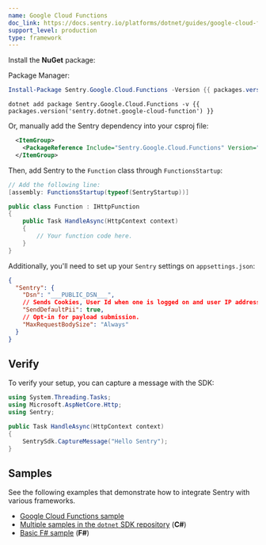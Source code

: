 ```yaml
---
name: Google Cloud Functions
doc_link: https://docs.sentry.io/platforms/dotnet/guides/google-cloud-functions/
support_level: production
type: framework
---
```


Install the **NuGet** package:

Package Manager:

```powershell {tabTitle:Package Manager}
Install-Package Sentry.Google.Cloud.Functions -Version {{ packages.version('sentry.dotnet.google-cloud-function') }}
```

```shell {tabTitle:.NET Core CLI}
dotnet add package Sentry.Google.Cloud.Functions -v {{ packages.version('sentry.dotnet.google-cloud-function') }}
```

Or, manually add the Sentry dependency into your csproj file:

```xml {tabTitle:project.csproj}
  <ItemGroup>
    <PackageReference Include="Sentry.Google.Cloud.Functions" Version="{{ packages.version('sentry.dotnet.google-cloud-function') }}"/>
  </ItemGroup>
```


Then, add Sentry to the  `Function` class through `FunctionsStartup`:


```csharp
// Add the following line:
[assembly: FunctionsStartup(typeof(SentryStartup))]

public class Function : IHttpFunction
{
    public Task HandleAsync(HttpContext context)
    {
        // Your function code here. 
    }
}
```

Additionally, you'll need to set up your `Sentry` settings on `appsettings.json`:

```json
{
  "Sentry": {
    "Dsn": "___PUBLIC_DSN___",
    // Sends Cookies, User Id when one is logged on and user IP address to sentry. It's turned off by default.
    "SendDefaultPii": true,
    // Opt-in for payload submission.
    "MaxRequestBodySize": "Always"
  }
}
```

## Verify

To verify your setup, you can capture a message with the SDK:

```csharp
using System.Threading.Tasks;
using Microsoft.AspNetCore.Http;
using Sentry;

public Task HandleAsync(HttpContext context)
{
    SentrySdk.CaptureMessage("Hello Sentry");
}
```

## Samples

See the following examples that demonstrate how to integrate Sentry with various frameworks.

- [Google Cloud Functions sample](https://github.com/getsentry/sentry-dotnet/tree/main/samples/Sentry.Samples.Google.Cloud.Functions)
- [Multiple samples in the `dotnet` SDK repository](https://github.com/getsentry/sentry-dotnet/tree/main/samples) (**C#**)
- [Basic F# sample](https://github.com/sentry-demos/fsharp) (**F#**)
